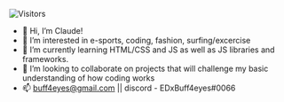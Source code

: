 ![Visitors](https://api.visitorbadge.io/api/visitors?path=cmokbel1&label=Clicks&labelColor=%23d9e3f0&countColor=%23f47373&style=plastic)

-  👋 Hi, I’m Claude!
- 👀 I’m interested in e-sports, coding, fashion, surfing/excercise
- 🌱 I’m currently learning HTML/CSS and JS as well as JS libraries and frameworks.
- 💞️ I’m looking to collaborate on projects that will challenge my basic understanding of how coding works
- 📫 buff4eyes@gmail.com || discord - EDxBuff4eyes#0066

<!---
cmokbel1/cmokbel1 is a ✨ special ✨ repository because its `README.md` (this file) appears on your GitHub profile.
You can click the Preview link to take a look at your changes.
--->
